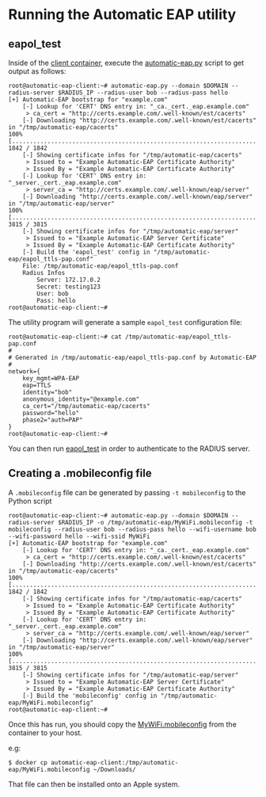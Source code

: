 # Running the Automatic EAP utility

## eapol_test

Inside of the [client container](client.md), execute the [automatic-eap.py](docker/client/automatic-eap/automatic-eap.py) script to get output as follows:

```
root@automatic-eap-client:~# automatic-eap.py --domain $DOMAIN --radius-server $RADIUS_IP --radius-user bob --radius-pass hello
[+] Automatic-EAP bootstrap for "example.com"
	[-] Lookup for 'CERT' DNS entry in: "_ca._cert._eap.example.com"
	 > ca_cert = "http://certs.example.com/.well-known/est/cacerts"
	[-] Downloading "http://certs.example.com/.well-known/est/cacerts" in "/tmp/automatic-eap/cacerts"
100% [................................................................................] 1842 / 1842
	[-] Showing certificate infos for "/tmp/automatic-eap/cacerts"
	 > Issued to = "Example Automatic-EAP Certificate Authority"
	 > Issued By = "Example Automatic-EAP Certificate Authority"
	[-] Lookup for 'CERT' DNS entry in: "_server._cert._eap.example.com"
	 > server_ca = "http://certs.example.com/.well-known/eap/server"
	[-] Downloading "http://certs.example.com/.well-known/eap/server" in "/tmp/automatic-eap/server"
100% [................................................................................] 3815 / 3815
	[-] Showing certificate infos for "/tmp/automatic-eap/server"
	 > Issued to = "Example Automatic-EAP Server Certificate"
	 > Issued By = "Example Automatic-EAP Certificate Authority"
	[-] Build the 'eapol_test' config in "/tmp/automatic-eap/eapol_ttls-pap.conf"
	File: /tmp/automatic-eap/eapol_ttls-pap.conf
	Radius Infos
		Server: 172.17.0.2
		Secret: testing123
		User: bob
		Pass: hello
root@automatic-eap-client:~#
```

The utility program will generate a sample `eapol_test` configuration file:

```
root@automatic-eap-client:~# cat /tmp/automatic-eap/eapol_ttls-pap.conf
#
# Generated in /tmp/automatic-eap/eapol_ttls-pap.conf by Automatic-EAP
#
network={
	key_mgmt=WPA-EAP
	eap=TTLS
	identity="bob"
	anonymous_identity="@example.com"
	ca_cert="/tmp/automatic-eap/cacerts"
	password="hello"
	phase2="auth=PAP"
}
root@automatic-eap-client:~#
```

You can then run [eapol_test](eapol_test.md) in order to authenticate
to the RADIUS server.

## Creating a .mobileconfig file

A `.mobileconfig` file can be generated by passing `-t mobileconfig` to the Python script

```
root@automatic-eap-client:~# automatic-eap.py --domain $DOMAIN --radius-server $RADIUS_IP -o /tmp/automatic-eap/MyWiFi.mobileconfig -t mobileconfig --radius-user bob --radius-pass hello --wifi-username bob --wifi-password hello --wifi-ssid MyWiFi
[+] Automatic-EAP bootstrap for "example.com"
	[-] Lookup for 'CERT' DNS entry in: "_ca._cert._eap.example.com"
	 > ca_cert = "http://certs.example.com/.well-known/est/cacerts"
	[-] Downloading "http://certs.example.com/.well-known/est/cacerts" in "/tmp/automatic-eap/cacerts"
100% [................................................................................] 1842 / 1842
	[-] Showing certificate infos for "/tmp/automatic-eap/cacerts"
	 > Issued to = "Example Automatic-EAP Certificate Authority"
	 > Issued By = "Example Automatic-EAP Certificate Authority"
	[-] Lookup for 'CERT' DNS entry in: "_server._cert._eap.example.com"
	 > server_ca = "http://certs.example.com/.well-known/eap/server"
	[-] Downloading "http://certs.example.com/.well-known/eap/server" in "/tmp/automatic-eap/server"
100% [................................................................................] 3815 / 3815
	[-] Showing certificate infos for "/tmp/automatic-eap/server"
	 > Issued to = "Example Automatic-EAP Server Certificate"
	 > Issued By = "Example Automatic-EAP Certificate Authority"
	[-] Build the 'mobileconfig' config in "/tmp/automatic-eap/MyWiFi.mobileconfig"
root@automatic-eap-client:~#
```

Once this has run, you should copy the
[MyWiFi.mobileconfig](MyWiFi.mobileconfig) from the container to your
host.

e.g:

```
$ docker cp automatic-eap-client:/tmp/automatic-eap/MyWiFi.mobileconfig ~/Downloads/
```

That file can then be installed onto an Apple system.
